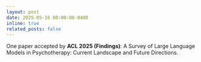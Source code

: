 ```yaml
---
layout: post
date: 2025-05-16 00:00:00-0400
inline: true
related_posts: false
---
```


One paper accepted by **ACL 2025 (Findings)**: A Survey of Large Language Models in Psychotherapy: Current Landscape and Future Directions.
